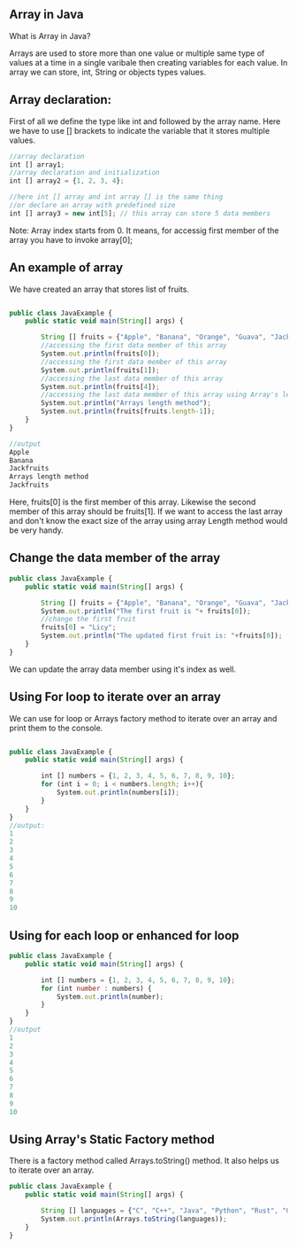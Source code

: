 ## Array in Java

What is Array in Java?

Arrays are used to store more than one value or multiple same type of values at a time in a single varibale then creating variables for each value. In array we can store, int, String or objects types values.

## Array declaration:

First of all we define the type like int and followed by the array name. Here we have to use [] brackets to indicate the variable that it stores multiple values.

```js
//array declaration
int [] array1;
//array declaration and initialization
int [] array2 = {1, 2, 3, 4};

//here int [] array and int array [] is the same thing
//or declare an array with predefined size
int [] array3 = new int[5]; // this array can store 5 data members
```
Note: Array index starts from 0. It means, for accessig first member of the array you have to invoke array[0];

## An example of array

We have created an array that stores list of fruits.

```js

public class JavaExample {
    public static void main(String[] args) {

        String [] fruits = {"Apple", "Banana", "Orange", "Guava", "Jackfruits"};
        //accessing the first data member of this array
        System.out.println(fruits[0]);
        //accessing the first data member of this array
        System.out.println(fruits[1]);
        //accessing the last data member of this array
        System.out.println(fruits[4]);
        //accessing the last data member of this array using Array's length/size method
        System.out.println("Arrays length method");
        System.out.println(fruits[fruits.length-1]);
    }
}

//output
Apple
Banana
Jackfruits
Arrays length method
Jackfruits
```

Here, fruits[0] is the first member of this array. Likewise the second member of this array should be fruits[1]. If we want to access the last array and don't know the exact size of the array using array Length method would be very handy.

## Change the data member of the array

```js
public class JavaExample {
    public static void main(String[] args) {

        String [] fruits = {"Apple", "Banana", "Orange", "Guava", "Jackfruits"};
        System.out.println("The first fruit is "+ fruits[0]);
        //change the first fruit
        fruits[0] = "Licy";
        System.out.println("The updated first fruit is: "+fruits[0]);
    }
}
```
We can update the array data member using it's index as well.

## Using For loop to iterate over an array

We can use for loop or Arrays factory method to iterate over an array and print them to the console.

```js

public class JavaExample {
    public static void main(String[] args) {

        int [] numbers = {1, 2, 3, 4, 5, 6, 7, 8, 9, 10};
        for (int i = 0; i < numbers.length; i++){
            System.out.println(numbers[i]);
        }
    }
}
//output:
1
2
3
4
5
6
7
8
9
10
```
## Using for each loop or enhanced for loop

```js
public class JavaExample {
    public static void main(String[] args) {

        int [] numbers = {1, 2, 3, 4, 5, 6, 7, 8, 9, 10};
        for (int number : numbers) {
            System.out.println(number);
        }
    }
}
//output
1
2
3
4
5
6
7
8
9
10
```

## Using Array's Static Factory method

There is a factory method called Arrays.toString() method. It also helps us to iterate over an array.

```js
public class JavaExample {
    public static void main(String[] args) {

        String [] languages = {"C", "C++", "Java", "Python", "Rust", "Go"};
        System.out.println(Arrays.toString(languages));
    }
}
```

